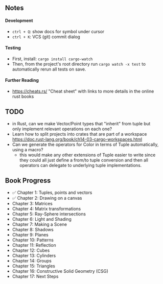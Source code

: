 ## Notes

#### Development

- `ctrl + Q`: show docs for symbol under cursor
- `ctrl + K`: VCS (git) commit dialog

#### Testing

- First, install: `cargo install cargo-watch`
- Then, from the project's root directory run `cargo watch -x test` to automatically rerun all tests on save.

#### Further Reading

- https://cheats.rs/ "Cheat sheet" with links to more details in the online rust books

## TODO

- in Rust, can we make Vector/Point types that "inherit" from tuple but only implement relevant operations on each one?
- Learn how to split projects into crates that are part of a
  workspace https://doc.rust-lang.org/book/ch14-03-cargo-workspaces.html
- Can we generate the operators for Color in terms of Tuple automatically, using a macro?
  - this would make any other extensions of Tuple easier to write since they could all just define a from/to tuple
    conversion and then all operators can delegate to underlying tuple implementations.

## Book Progress

- ✅ Chapter 1: Tuples, points and vectors
- ✅ Chapter 2: Drawing on a canvas
- Chapter 3: Matrices
- Chapter 4: Matrix transformations
- Chapter 5: Ray-Sphere intersections
- Chapter 6: Light and Shading
- Chapter 7: Making a Scene
- Chapter 8: Shadows
- Chapter 9: Planes
- Chapter 10: Patterns
- Chapter 11: Reflection
- Chapter 12: Cubes
- Chapter 13: Cylinders
- Chapter 14: Groups
- Chapter 15: Triangles
- Chapter 16: Constructive Solid Geometry (CSG)
- Chapter 17: Next Steps
